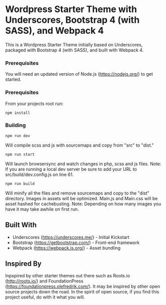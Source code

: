 # Wordpress Starter Theme with Underscores, Bootstrap 4 (with SASS), and Webpack 4

This is a Wordpress Starter Theme initially based on Underscores, packaged with Bootstrap 4 (with SASS), and built with Webpack 4.

### Prerequisites

You will need an updated version of Node.js (https://nodejs.org/) to get started.

### Prerequisites

From your projects root run:

```
npm install
```

### Building

```
npm run dev
```

Will compile scss and js with sourcemaps and copy from "src" to "dist." 

```
npm run start
```

Will launch browsersync and watch changes in php, scss and js files. Note: If you are running a local dev server be sure to add your URL to src/build/dev.config.js on line 61.

```
npm run build
```

Will minify all the files and remove sourcemaps and copy to the "dist" directory. Images in assets will be optimized. Main.js and Main.css will be asset hashed for cachebusting. Note: Depending on how many images you have it may take awhile on first run.

## Built With

* Underscores (https://underscores.me/) - Initial Kickstart
* Bootstrap (https://getbootstrap.com/) - Front-end framework
* Webpack (https://webpack.js.org/) - Asset bundling

## Inspired By

Inpspired by other starter themes out there such as Roots.io (http://roots.io/) and FoundationPress (https://foundationpress.olefredrik.com/). It may be inspired by other open source projects down the road. In the spirit of open source, if you find this project useful, do with it what you will.
